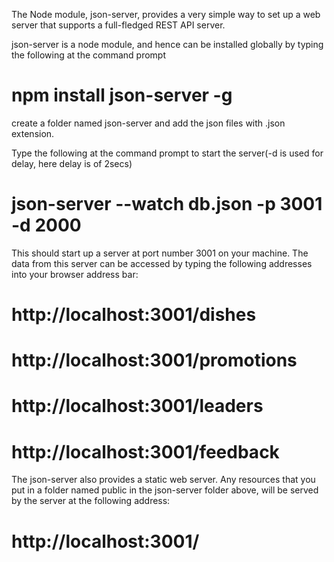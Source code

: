 The Node module, json-server, provides a very simple way to set up a web server that supports a full-fledged REST API server.

json-server is a node module, and hence can be installed globally by typing the following at the command prompt
#  npm install json-server -g

create a folder named json-server and add the json files with .json extension.

Type the following at the command prompt to start the server(-d is used for delay, here delay is of 2secs)
# json-server --watch db.json -p 3001 -d 2000

This should start up a server at port number 3001 on your machine. The data from this server can be accessed by typing the following addresses into your browser address bar:

# http://localhost:3001/dishes
# http://localhost:3001/promotions
# http://localhost:3001/leaders
# http://localhost:3001/feedback

The json-server also provides a static web server. Any resources that you put in a folder named public in the json-server folder above, will be served by the server at the following address:

# http://localhost:3001/
